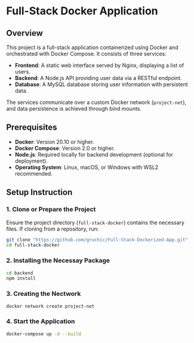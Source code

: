 # Full-Stack Docker Application  

## Overview
This project is a full-stack application containerized using Docker and orchestrated with Docker Compose. It consists of three services:
- **Frontend**: A static web interface served by Nginx, displaying a list of users.
- **Backend**: A Node.js API providing user data via a RESTful endpoint.
- **Database**: A MySQL database storing user information with persistent data.

The services communicate over a custom Docker network (`project-net`), and data persistence is achieved through bind mounts.

## Prerequisites
- **Docker**: Version 20.10 or higher.
- **Docker Compose**: Version 2.0 or higher.
- **Node.js**: Required locally for backend development (optional for deployment).
- **Operating System**: Linux, macOS, or Windows with WSL2 recommended.

## Setup Instruction

### 1. Clone or Prepare the Project
Ensure the project directory (`full-stack-docker`) contains the necessary files. If cloning from a repository, run:
```bash
git clone "https://github.com/gruchic/Full-Stack-Dockerized-App.git"
cd full-stack-docker
```
### 2. Installing the Necessay Package
```bash
cd backend
npm install
```
### 3. Creating the Nectwork
```bash
docker network create project-net
```
### 4. Start the Application
```bash
docker-compose up -d --build
```
